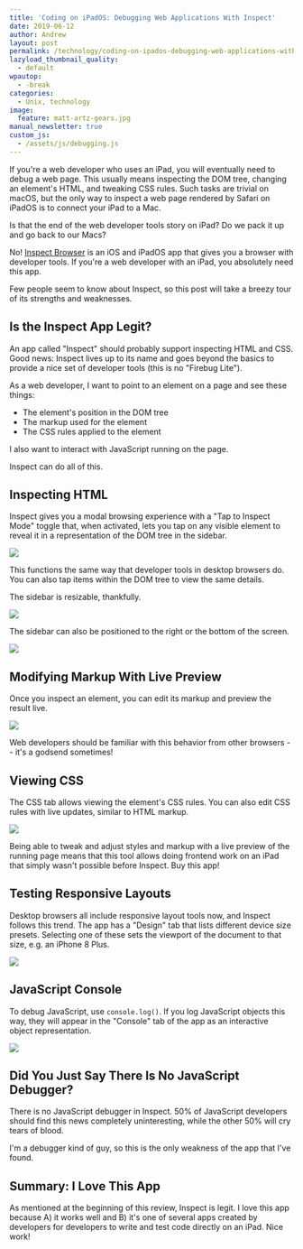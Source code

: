 ```yaml
---
title: 'Coding on iPadOS: Debugging Web Applications With Inspect'
date: 2019-06-12
author: Andrew
layout: post
permalink: /technology/coding-on-ipados-debugging-web-applications-with-inspect/
lazyload_thumbnail_quality:
  - default
wpautop:
  - -break
categories:
  - Unix, technology
image:
  feature: matt-artz-gears.jpg
manual_newsletter: true
custom_js:
  - /assets/js/debugging.js
---
```


If you're a web developer who uses an iPad, you will eventually need to debug a web page. This usually means inspecting the DOM tree, changing an element's HTML, and tweaking CSS rules. Such tasks are trivial on macOS, but the only way to inspect a web page rendered by Safari on iPadOS is to connect your iPad to a Mac.

Is that the end of the web developer tools story on iPad? Do we pack it up and go back to our Macs?

No! [Inspect Browser](https://apps.pdyn.net/inspect/) is an iOS and iPadOS app that gives you a browser with developer tools. If you're a web developer with an iPad, you absolutely need this app.

Few people seem to know about Inspect, so this post will take a breezy tour of its strengths and weaknesses.

## Is the Inspect App Legit?

An app called "Inspect" should probably support inspecting HTML and CSS. Good news: Inspect lives up to its name and goes beyond the basics to provide a nice set of developer tools (this is no "Firebug Lite").

As a web developer, I want to point to an element on a page and see these things:

* The element's position in the DOM tree
* The markup used for the element
* The CSS rules applied to the element

I also want to interact with JavaScript running on the page.

Inspect can do all of this.

## Inspecting HTML

Inspect gives you a modal browsing experience with a "Tap to Inspect Mode" toggle that, when activated, lets you tap on any visible element to reveal it in a representation of the DOM tree in the sidebar.

<img src="/images/inspect-inspecting.jpg">

This functions the same way that developer tools in desktop browsers do. You can also tap items within the DOM tree to view the same details.

The sidebar is resizable, thankfully.

<img src="/images/inspect-resizable.jpg">

The sidebar can also be positioned to the right or the bottom of the screen.

<img src="/images/inspect-bottom.jpg">

## Modifying Markup With Live Preview

Once you inspect an element, you can edit its markup and preview the result live.

<img src="/images/inspect-editable.jpg">

Web developers should be familiar with this behavior from other browsers -- it's a godsend sometimes!

## Viewing CSS

The CSS tab allows viewing the element's CSS rules. You can also edit CSS rules with live updates, similar to HTML markup.

<img src="/images/inspect-css.jpg">

Being able to tweak and adjust styles and markup with a live preview of the running page means that this tool allows doing frontend work on an iPad that simply wasn't possible before Inspect. Buy this app!

## Testing Responsive Layouts

Desktop browsers all include responsive layout tools now, and Inspect follows this trend. The app has a "Design" tab that lists different device size presets. Selecting one of these sets the viewport of the document to that size, e.g. an iPhone 8 Plus.

<img src="/images/inspect-design.jpg">

## JavaScript Console

To debug JavaScript, use `console.log()`. If you log JavaScript objects this way, they will appear in the "Console" tab of the app as an interactive object representation.

<img src="/images/inspect-console.jpg">

## Did You Just Say There Is No JavaScript Debugger?

There is no JavaScript debugger in Inspect. 50% of JavaScript developers should find this news completely uninteresting, while the other 50% will cry tears of blood.

I'm a debugger kind of guy, so this is the only weakness of the app that I've found.

## Summary: I Love This App

As mentioned at the beginning of this review, Inspect is legit. I love this app because A) it works well and B) it's one of several apps created by developers for developers to write and test code directly on an iPad. Nice work!
